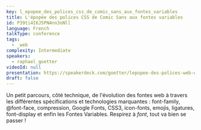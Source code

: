 ```yaml
---
key: l_epopee_des_polices_css_de_comic_sans_aux_fontes_variables
title: L'épopée des polices CSS de Comic Sans aux fontes variables
id: P39ti4I6J5PN4nn3oNll
language: French
talkType: conference
tags:
  - _web
complexity: Intermediate
speakers:
  - raphael_goetter
videoId: null
presentation: https://speakerdeck.com/goetter/lepopee-des-polices-web-de-comic-sans-aux-variable-fonts
draft: false
---
```

Un petit parcours, côté technique, de l'évolution des fontes web à travers les différentes spécifications et technologies marquantes : font-family, @font-face, compression, Google Fonts, CSS3, icon-fonts, emojis, ligatures, font-display et enfin les Fontes Variables. Respirez à *font*, tout va bien se passer !